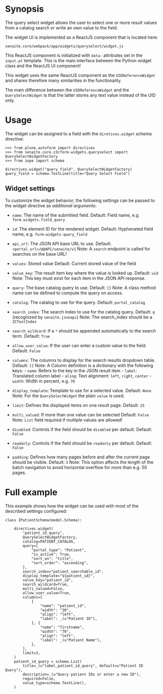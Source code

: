 # Synopsis

The query select widget allows the user to select one or more result values from
a catalog search or write an own value to the field.

The widget UI is implemented as a ReactJS component that is located here:

    senaite.core/webpack/app/widgets/queryselect/widget.js

This ReactJS component is initialized with `data-` attributes set in the
`input.pt` template. This is the main interface between the Python widget class
and the ReactJS UI component!

This widget uses the same ReactJS component as the `UIDReferenceWidget` and
shares therefore many similarities in the functionality.

The main difference between the `UIDReferenceWidget` and the `QuerySelectWidget`
is that the latter stores any text value instead of the UID only.


# Usage

The widget can be assigned to a field with the `diretives.widget` schema directive:

    >>> from plone.autoform import directives
    >>> from senaite.core.z3cform.widgets.queryselect import QuerySelectWidgetFactory
    >>> from zope import schema

    directives.widget("query_field", QuerySelectWidgetFactory)
    query_field = schema.TextLine(title="Query Select Field")


## Widget settings

To customize the widget behavior, the following settings can be passed to the
widget directive as *additional arguments*:

- `name`: The name of the submitted field.
          Default: Field name, e.g. `form.widgets.field_query`
          
- `id`: The element ID for the rendered widget.
        Default: Hyphenated field name, e.g. `form-widgets-query_field`

- `api_url`: The JSON API base URL to use.
             Default: `<portal_url>/@@API/senaite/v1`
             Note: A `search` endpoint is called for searches on the base URL!

- `values`: Stored value
            Default: Current stored value of the field

- `value_key`: The result item key where the value is looked up.
               Default: `uid`
               Note: This key must exist for each item in the JSON API response.

- `query`: The base catalog query to use.
           Default: `{}`
           Note: A class method name can be defined to compute the query on access.

- `catalog`: The catalog to use for the query.
             Default: `portal_catalog`


- `search_index`: The search index to use for the catalog query.
                  Default: `q` (recognized by `senaite.jsonapi`)
                  Note: The search_index should be a `ZCTextIndex`

- `search_wildcard`: If a `*` should be appended automatically to the search term.
                     Default: `True`

- `allow_user_value`: If the user can enter a custom value to the field.
                      Default: `False`

- `columns`: The columns to display for the search results dropdown table.
             Default: `[]`
             Note: A Column definition is a dictionary with the following keys:
                   - `name`: Refers to the key in the JSON result item
                   - `label`: Translated column label
                   - `aling`: Text alignment: `left`, `right`, `center`
                   - `width`: Width in percent, e.g. `70`

- `display_template`: Template to use for a selected value.
                      Default: `None`
                      Note: For the `QuerySelectWidget` the plain `value` is used.

- `limit`: Defines the displayed items on one result page.
           Default: `25`

- `multi_valued`: If more than one value can be selected
                  Default: `False`
                  Note: `List` field required if multiple values are allowed!

- `disabled`: Controls if the field should be `disabled` per default.
              Default: `False`

- `readonly`: Controls if the field should be `readonly` per default.
              Default: `False`

- `padding`: Defines how many pages before and after the current page should be visible.
             Default: `3`
             Note: This option affects the length of the batch navigation to
                   avoid horizontal overflow for more than e.g. 50 pages.


# Full example

This example shows how the widget can be used with most of the described settings configured:


    class IPatientSchema(model.Schema):

        directives.widget(
            "patient_id_query",
            QuerySelectWidgetFactory,
            catalog=PATIENT_CATALOG,
            query={
                "portal_type": "Patient",
                "is_active": True,
                "sort_on": "title",
                "sort_order": "ascending",
            },
            search_index="patient_searchable_id",
            display_template="${patient_id}",
            value_key="patient_id",
            search_wildcard=True,
            multi_valued=False,
            allow_user_value=True,
            columns=[
                {
                    "name": "patient_id",
                    "width": "30",
                    "align": "left",
                    "label": _(u"Patient ID"),
                }, {
                    "name": "firstname",
                    "width": "70",
                    "align": "left",
                    "label": _(u"Patient Name"),
                },
            ],
            limit=3,
        )
        patient_id_query = schema.List(
            title=_(u"label_patient_id_query", default=u"Patient ID Query"),
            description=_(u"Query patient IDs or enter a new ID"),
            required=False,
            value_type=schema.TextLine(),
        )
